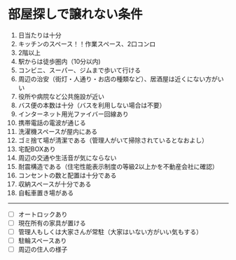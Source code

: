 # 部屋探しで譲れない条件

1. 日当たりは十分
2. キッチンのスペース！！作業スペース、2口コンロ
3. 2階以上
4. 駅からは徒歩圏内（10分以内)
5. コンビニ、スーパー、ジムまで歩いて行ける
6. 周辺の治安（街灯・人通り・お店の種類など）、居酒屋は近くにない方がいい
7. 役所や病院など公共施設が近い
8. バス便の本数は十分（バスを利用しない場合は不要）
9. インターネット用光ファイバー回線あり
10. 携帯電話の電波が通じる
11. 洗濯機スペースが屋内にある
12. ゴミ捨て場が清潔である（管理人がいて掃除されているとなおよし）
13. 宅配BOXあり
14. 周辺の交通や生活音が気にならない
15. 耐震構造である（住宅性能表示制度の等級2以上かを不動産会社に確認）
16. コンセントの数と配置は十分である
17. 収納スペースが十分である
18. 自転車置き場がある
---
- [ ] オートロックあり
- [ ] 現在所有の家具が置ける
- [ ] 管理人もしくは大家さんが常駐（大家はいない方がいい気もする）
- [ ] 駐輪スペースあり
- [ ] 周辺の住人の様子
